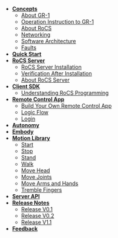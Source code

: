 <style>
  .sidebar-item {
    padding: 5px;
    margin-bottom: 5px;
    text-decoration: none;
    color: #000;
  }
  .active {
    background-color: #8fc8e8;
    color: #000;
  }
</style>

- [**Concepts**](concepts/overview.md)
    - [About GR-1](concepts/about_gr1.md)
    - [Operation Instruction to GR-1](concepts/operation_instruction.md)
    - [About RoCS](concepts/about_rocs.md)
    - [Networking](concepts/network.md)
    - [Software Architecture](concepts/software_architecture.md)
    - [Faults](concepts/faults.md)
- [**Quick Start**](quick_start/overview.md)
- [**RoCS Server**](rocs_server/overview.md)
    - [RoCS Server Installation](rocs_server/installer.md)
    - [Verification After Installation](rocs_server/check.md)
    - [About RoCS Server](rocs_server/about.md)
- [**Client SDK**](client_sdk/overview.md)
    - [Understanding RoCS Programming](client_sdk/understanding.md)
- [**Remote Control App**](demo_app/overview.md)
    - [Build Your Own Remote Control App](demo_app/app_project_setup.md)
    - [Logic Flow](demo_app/logic_flow.md)
    - [Login](demo_app/login.md)
- [**Autonomy**](autonomy/overview.md)
- [**Embody**](embody/overview.md)
- [**Motion Library**](motion_library/overview.md)
    - [Start](motion_library/start.md)
    - [Stop](motion_library/stop.md)
    - [Stand](motion_library/stand.md)
    - [Walk](motion_library/walk.md)
    - [Move Head](motion_library/move_head.md)
    - [Move Joints](motion_library/move_joint.md)
    - [Move Arms and Hands](motion_library/move_arm_sand_hands.md)
    - [Tremble Fingers](motion_library/tremble_fingers.md)
- [**Server API**](server_api/overview.md)
- [**Release Notes**](release/overview.md)
    - [Release V0.1](release/v0.1.md)
    - [Release V0.2](release/v0.2.md)
    - [Release V1.1](release/v1.1.md)
- [**Feedback**](feedback/overview.md)
